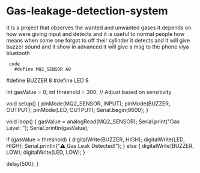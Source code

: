 # Gas-leakage-detection-system
It is a project that observes the wanted and unwanted gases it depends on how were giving input and detects and it is useful to normal people how means when some one forgot to off their cylinder it detects and it will give buzzer sound and it show in advanced it will give a msg to the phone viya bluetooth 

     code 
       #define MQ2_SENSOR A0
#define BUZZER 8
#define LED 9

int gasValue = 0;
int threshold = 300; // Adjust based on sensitivity

void setup() {
  pinMode(MQ2_SENSOR, INPUT);
  pinMode(BUZZER, OUTPUT);
  pinMode(LED, OUTPUT);
  Serial.begin(9600);
}

void loop() {
  gasValue = analogRead(MQ2_SENSOR);
  Serial.print("Gas Level: ");
  Serial.println(gasValue);

  if (gasValue > threshold) {
    digitalWrite(BUZZER, HIGH);
    digitalWrite(LED, HIGH);
    Serial.println("⚠️ Gas Leak Detected!");
  } else {
    digitalWrite(BUZZER, LOW);
    digitalWrite(LED, LOW);
  }

  delay(500);
}
